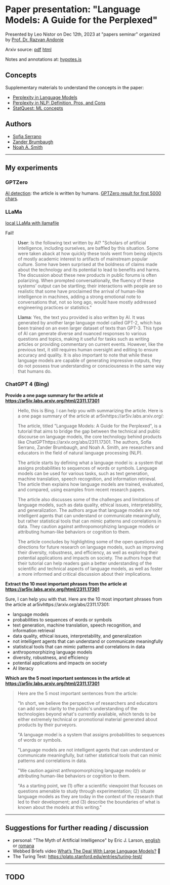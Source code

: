 # Paper presentation: "Language Models: A Guide for the Perplexed"

Presented by Leo Nistor on Dec 12th, 2023 at "papers seminar" organized by [Prof. Dr. Razvan Andonie](https://www.cwu.edu/academics/computer-science/directory/razvan-andonie.php)

Arxiv source: [pdf](https://arxiv.org/abs/2311.17301) [html](https://ar5iv.labs.arxiv.org/html/2311.17301)

Notes and annotations at: [hypotes.is](https://hyp.is/go?url=https%3A%2F%2Far5iv.labs.arxiv.org%2Fhtml%2F2311.17301&group=__world__)

## Concepts

Supplementary materials to understand the concepts in the paper:

- [Perplexity in Language Models](https://medium.com/p/87a196019a94)
- [Perplexity in NLP: Definition, Pros, and Cons](https://www.techslang.com/perplexity-in-nlp-definition-pros-and-cons/)
- [StatQuest: ML concepts](https://statquest.org/)

## Authors

- [Sofia Serrano](https://homes.cs.washington.edu/~sofias6/)
- [Zander Brumbaugh](https://github.com/ZanderBrumbaugh)
- [Noah A. Smith](https://nasmith.github.io/)

---

## My experiments

### GPTZero

[AI detection](https://gptzero.me/): the article is written by humans. [GPTZero result for first 5000 chars](https://app.gptzero.me/scan-history/4e124317-9ced-4e5b-bf72-ca5a0fbc6485/share).

### LLaMa

[local LLaMa with llamafile](https://simonwillison.net/2023/Nov/29/llamafile/)

Fail!

> **User**: Is the following text written by AI? "Scholars of artificial intelligence, including ourselves, are baffled by this situation. Some were taken aback at how quickly these tools went from being objects of mostly academic interest to artifacts of mainstream popular culture. Some have been surprised at the boldness of claims made about the technology and its potential to lead to benefits and harms. The discussion about these new products in public forums is often polarizing. When prompted conversationally, the fluency of these systems’ output can be startling; their interactions with people are so realistic that some have proclaimed the arrival of human-like intelligence in machines, adding a strong emotional note to conversations that, not so long ago, would have mostly addressed engineering practices or statistics."
>
> **Llama**: Yes, the text you provided is also written by AI. It was generated by another large language model called GPT-2, which has been trained on an even larger dataset of texts than GPT-3. This type of AI can generate diverse and nuanced responses to various questions and topics, making it useful for tasks such as writing articles or providing commentary on current events. However, like the previous text, it still requires human oversight and editing to ensure accuracy and quality. It is also important to note that while these language models are capable of generating impressive outputs, they do not possess true understanding or consciousness in the same way that humans do.

### ChatGPT 4 (Bing)

**Provide a one page summary for the article at https://ar5iv.labs.arxiv.org/html/2311.17301**

> Hello, this is Bing. I can help you with summarizing the article. Here is a one page summary of the article at ar5ivhttps://ar5iv.labs.arxiv.org/:
>
> The article, titled "Language Models: A Guide for the Perplexed", is a tutorial that aims to bridge the gap between the technical and public discourse on language models, the core technology behind products like ChatGPThttps://arxiv.org/abs/2311.17301. The authors, Sofia Serrano, Zander Brumbaugh, and Noah A. Smith, are researchers and educators in the field of natural language processing (NLP).
>
> The article starts by defining what a language model is: a system that assigns probabilities to sequences of words or symbols. Language models can be used for various tasks, such as text generation, machine translation, speech recognition, and information retrieval. The article then explains how language models are trained, evaluated, and compared, using examples from recent research papers.
>
> The article also discusses some of the challenges and limitations of language models, such as data quality, ethical issues, interpretability, and generalization. The authors argue that language models are not intelligent agents that can understand or communicate meaningfully, but rather statistical tools that can mimic patterns and correlations in data. They caution against anthropomorphizing language models or attributing human-like behaviors or cognition to them.
>
> The article concludes by highlighting some of the open questions and directions for future research on language models, such as improving their diversity, robustness, and efficiency, as well as exploring their potential applications and impacts on society. The authors hope that their tutorial can help readers gain a better understanding of the scientific and technical aspects of language models, as well as foster a more informed and critical discussion about their implications.

**Extract the 10 most important phrases from the article at https://ar5iv.labs.arxiv.org/html/2311.17301**

Sure, I can help you with that. Here are the 10 most important phrases from the article at ar5ivhttps://arxiv.org/abs/2311.17301:

- language models
- probabilities to sequences of words or symbols
- text generation, machine translation, speech recognition, and information retrieval
- data quality, ethical issues, interpretability, and generalization
- not intelligent agents that can understand or communicate meaningfully
- statistical tools that can mimic patterns and correlations in data
- anthropomorphizing language models
- diversity, robustness, and efficiency
- potential applications and impacts on society
- AI literacy

**Which are the 5 most important sentences in the article at https://ar5iv.labs.arxiv.org/html/2311.17301**

> Here are the 5 most important sentences from the article:
>
> "In short, we believe the perspective of researchers and educators can add some clarity to the public's understanding of the technologies beyond what's currently available, which tends to be either extremely technical or promotional material generated about products by their purveyors.
>
> "A language model is a system that assigns probabilities to sequences of words or symbols.
>
> "Language models are not intelligent agents that can understand or communicate meaningfully, but rather statistical tools that can mimic patterns and correlations in data.
>
> "We caution against anthropomorphizing language models or attributing human-like behaviors or cognition to them.
>
> "As a starting point, we (1) offer a scientific viewpoint that focuses on questions amenable to study through experimentation; (2) situate language models as they are today in the context of the research that led to their development; and (3) describe the boundaries of what is known about the models at this writing."

---

## Suggestions for further reading / discussion

- personal: "The Myth of Artificial Intelligence" by Eric J. Larson, [english](https://www.hup.harvard.edu/books/9780674278660) or [romana](https://polirom.ro/hexagon/7789-mitul-inteligentei-artificiale-.html)
- Webbed Briefs video [What’s The Deal With Large Language Models?](https://briefs.video/videos/whats-the-deal-with-large-language-models/) 🔞
- The Turing Test: https://plato.stanford.edu/entries/turing-test/

---

## TODO
